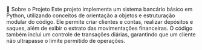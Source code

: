 📌 Sobre o Projeto
Este projeto implementa um sistema bancário básico em Python, utilizando conceitos de orientação a objetos e estruturação modular do código. Ele permite criar clientes e contas, realizar depósitos e saques, além de exibir o extrato das movimentações financeiras. O código também inclui um controle de transações diárias, garantindo que um cliente não ultrapasse o limite permitido de operações.
